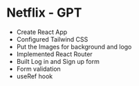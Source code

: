 # Netflix - GPT
- Create React App
- Configured Tailwind CSS
- Put the Images for background and logo
- Implemented React Router
- Built Log in and Sign up form
- Form validation
- useRef hook